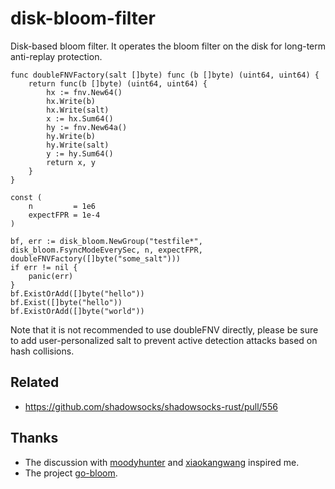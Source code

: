 # disk-bloom-filter

Disk-based bloom filter. It operates the bloom filter on the disk for long-term anti-replay protection.

```golang
func doubleFNVFactory(salt []byte) func (b []byte) (uint64, uint64) {
	return func(b []byte) (uint64, uint64) {
		hx := fnv.New64()
		hx.Write(b)
		hx.Write(salt)
		x := hx.Sum64()
		hy := fnv.New64a()
		hy.Write(b)
		hy.Write(salt)
		y := hy.Sum64()
		return x, y
	}
}

const (
    n         = 1e6
    expectFPR = 1e-4
)

bf, err := disk_bloom.NewGroup("testfile*", disk_bloom.FsyncModeEverySec, n, expectFPR, doubleFNVFactory([]byte("some_salt")))
if err != nil {
    panic(err)
}
bf.ExistOrAdd([]byte("hello"))
bf.Exist([]byte("hello"))
bf.ExistOrAdd([]byte("world"))
```

Note that it is not recommended to use doubleFNV directly, please be sure to add user-personalized salt to prevent active detection attacks based on hash collisions.

## Related

+ https://github.com/shadowsocks/shadowsocks-rust/pull/556

## Thanks

+ The discussion with [moodyhunter](https://github.com/moodyhunter) and [xiaokangwang](https://github.com/xiaokangwang) inspired me.
+ The project [go-bloom](https://github.com/riobard/go-bloom/blob/master/filter.go).